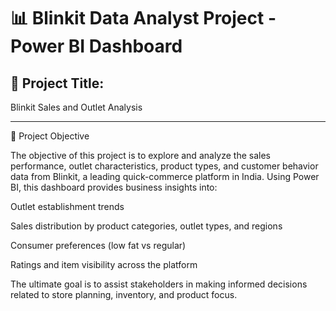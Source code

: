 # 📊 Blinkit Data Analyst Project - Power BI Dashboard

## 🚀 Project Title:

Blinkit Sales and Outlet Analysis


---

🎯 Project Objective

The objective of this project is to explore and analyze the sales performance, outlet characteristics, product types, and customer behavior data from Blinkit, a leading quick-commerce platform in India. Using Power BI, this dashboard provides business insights into:

Outlet establishment trends

Sales distribution by product categories, outlet types, and regions

Consumer preferences (low fat vs regular)

Ratings and item visibility across the platform


The ultimate goal is to assist stakeholders in making informed decisions related to store planning, inventory, and product focus.
